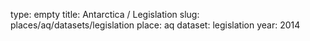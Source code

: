 type: empty
title: Antarctica / Legislation
slug: places/aq/datasets/legislation
place: aq
dataset: legislation
year: 2014
